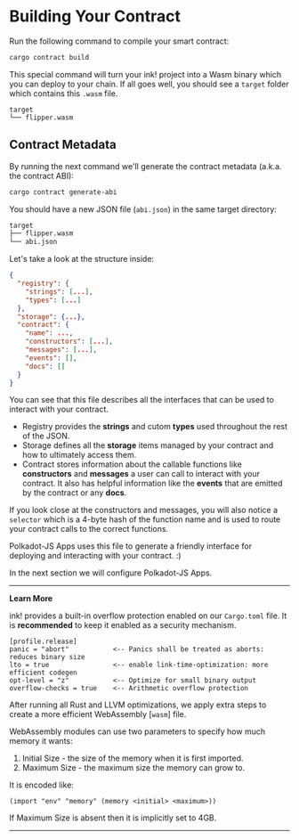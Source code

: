 Building Your Contract
===

Run the following command to compile your smart contract:

```bash
cargo contract build
```

This special command will turn your ink! project into a Wasm binary which you can deploy to your chain. If all goes well, you should see a `target` folder which contains this `.wasm` file.

```
target
└── flipper.wasm
```

## Contract Metadata

By running the next command we'll generate the contract metadata (a.k.a. the contract ABI):

``` bash
cargo contract generate-abi
```

You should have a new JSON file (`abi.json`) in the same target directory: 

``` bash
target
├── flipper.wasm
└── abi.json
```

Let's take a look at the structure inside:

``` JSON
{
  "registry": {
    "strings": [...],
    "types": [...]
  },
  "storage": {...},
  "contract": {
    "name": ...,
    "constructors": [...],
    "messages": [...],
    "events": [],
    "docs": []
  }
}
```

You can see that this file describes all the interfaces that can be used to interact with your contract.

* Registry provides the **strings** and cutom **types** used throughout the rest of the JSON.
* Storage defines all the **storage** items managed by your contract and how to ultimately access them.
* Contract stores information about the callable functions like  **constructors** and **messages** a user can call to interact with your contract. It also has helpful information like the **events** that are emitted by the contract or any **docs**.

If you look close at the constructors and messages, you will also notice a `selector` which is a 4-byte hash of the function name and is used to route your contract calls to the correct functions.

Polkadot-JS Apps uses this file to generate a friendly interface for deploying and interacting with your contract. :)

In the next section we will configure Polkadot-JS Apps.

---

**Learn More**

ink! provides a built-in overflow protection enabled on our `Cargo.toml` file. It is __recommended__ to keep it enabled as a security mechanism.
```
[profile.release]
panic = "abort"           <-- Panics shall be treated as aborts: reduces binary size
lto = true                <-- enable link-time-optimization: more efficient codegen
opt-level = "z"           <-- Optimize for small binary output
overflow-checks = true    <-- Arithmetic overflow protection
```
After running all Rust and LLVM optimizations, we apply extra steps to create a more efficient WebAssembly [`wasm`] file.

WebAssembly modules can use two parameters to specify how much memory it wants:

1. Initial Size - the size of the memory when it is first imported.
2. Maximum Size - the maximum size the memory can grow to.

It is encoded like:

```
(import "env" "memory" (memory <initial> <maximum>))
```

If Maximum Size is absent then it is implicitly set to 4GB.

---

